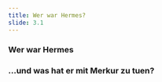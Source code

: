 ```yaml
---
title: Wer war Hermes?
slide: 3.1
---
```


### Wer war Hermes

### ...und was hat er mit Merkur zu tuen?

<!-- .mod: class="fragment" -->
